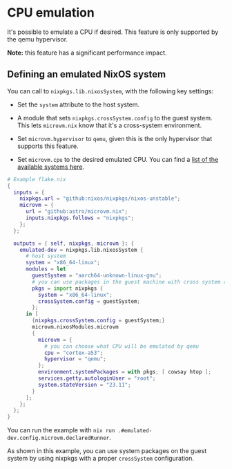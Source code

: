 # CPU emulation

It's possible to emulate a CPU if desired. This feature is only
supported by the qemu hypervisor.

**Note:** this feature has a significant performance impact.

## Defining an emulated NixOS system

You can call to `nixpkgs.lib.nixosSystem`, with the following key
settings:

- Set the `system` attribute to the host system.

- A module that sets `nixpkgs.crossSystem.config` to the guest
  system. This lets `microvm.nix` know that it's a cross-system
  environment.

- Set `microvm.hypervisor` to `qemu`, given this is the only
  hypervisor that supports this feature.

- Set `microvm.cpu` to the desired emulated CPU. You can find a [list
  of the available systems
  here](https://www.qemu.org/docs/master/system/targets.html).

```nix
# Example flake.nix
{
  inputs = {
    nixpkgs.url = "github:nixos/nixpkgs/nixos-unstable";
    microvm = {
      url = "github:astro/microvm.nix";
      inputs.nixpkgs.follows = "nixpkgs";
    };
  };

  outputs = { self, nixpkgs, microvm }: {
    emulated-dev = nixpkgs.lib.nixosSystem {
      # host system
      system = "x86_64-linux";
      modules = let
        guestSystem = "aarch64-unknown-linux-gnu";
        # you can use packages in the guest machine with cross system configuration
        pkgs = import nixpkgs {
          system = "x86_64-linux";
          crossSystem.config = guestSystem;
        };
      in [
        {nixpkgs.crossSystem.config = guestSystem;}
        microvm.nixosModules.microvm
        {
          microvm = {
            # you can choose what CPU will be emulated by qemu
            cpu = "cortex-a53";
            hypervisor = "qemu";
          };
          environment.systemPackages = with pkgs; [ cowsay htop ];
          services.getty.autologinUser = "root";
          system.stateVersion = "23.11";
        }
      ];
    };
  };
}
```

You can run the example with `nix run
.#emulated-dev.config.microvm.declaredRunner`.

As shown in this example, you can use system packages on the guest
system by using nixpkgs with a proper `crossSystem` configuration.
